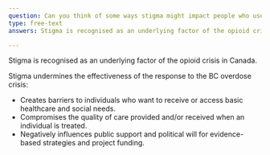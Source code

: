 ```yaml
---
question: Can you think of some ways stigma might impact people who use substances (PWUS) in the overdose crisis?
type: free-text
answers: Stigma is recognised as an underlying factor of the opioid crisis in Canada.

---
```

<!--- This is where question-level feedback goes -->
Stigma is recognised as an underlying factor of the opioid crisis in Canada.

Stigma undermines the effectiveness of the response to the BC overdose crisis:
- Creates barriers to individuals who want to receive or access basic healthcare and social needs.
- Compromises the quality of care provided and/or received when an individual is treated.
- Negatively influences public support and political will for evidence-based strategies and project funding.



